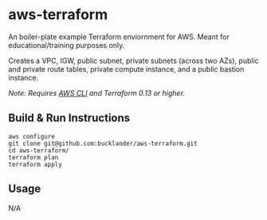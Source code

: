 # aws-terraform

An boiler-plate example Terraform enviornment for AWS. Meant for educational/training purposes only. 

Creates a VPC, IGW, public subnet, private subnets (across two AZs), public and private route tables, private compute instance, and a public bastion instance.

_Note: Requires [AWS CLI](https://docs.aws.amazon.com/cli/latest/userguide/cli-chap-install.html) and Terraform 0.13 or higher._

## Build & Run Instructions
```
aws configure
git clone git@github.com:bucklander/aws-terraform.git
cd aws-terraform/
terraform plan
terraform apply
```

## Usage
N/A